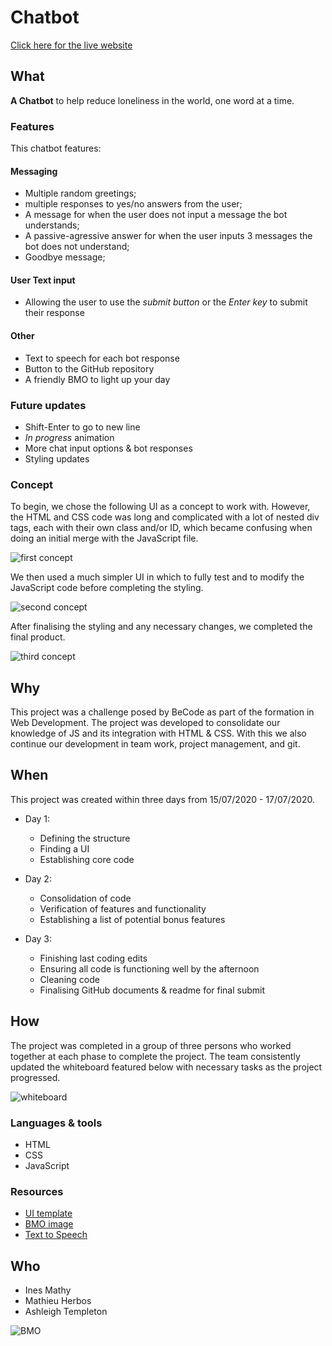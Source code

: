 # Chatbot

[Click here for the live website](https://ashleightempleton.github.io/Chatbot/)

## What

__A Chatbot__ to help reduce loneliness in the world, one word at a time. 


### Features

This chatbot features: 

#### Messaging

* Multiple random greetings;
* multiple responses to yes/no answers from the user;
* A message for when the user does not input a message the bot understands;
* A passive-agressive answer for when the user inputs 3 messages the bot does not understand;
* Goodbye message;

#### User Text input 

* Allowing the user to use the *submit button* or the *Enter key* to submit their response


#### Other

* Text to speech for each bot response
* Button to the GitHub repository 
* A friendly BMO to light up your day

### Future updates

* Shift-Enter to go to new line
* *In progress* animation
* More chat input options & bot responses
* Styling updates

### Concept

To begin, we chose the following UI as a concept to work with.
However, the HTML and CSS code was long and complicated with a lot of nested div tags, each with their own class and/or ID, which became confusing when doing an initial merge with the JavaScript file.

![first concept](assets/images/first_concept.jpg)

We then used a much simpler UI in which to fully test and to modify the JavaScript code before completing the styling.

![second concept](assets/images/second_concept.jpg)

After finalising the styling and any necessary changes, we completed the final product.

![third concept](assets/images/third_concept.jpg)

## Why

This project was a challenge posed by BeCode as part of the formation in Web Development. 
The project was developed to consolidate our knowledge of JS and its integration with HTML & CSS. 
With this we also continue our development in team work, project management, and git. 

## When

This project was created within three days from 15/07/2020 - 17/07/2020. 

* Day 1:
  * Defining the structure
  * Finding a UI
  * Establishing core code

* Day 2: 
  * Consolidation of code 
  * Verification of features and functionality
  * Establishing a list of potential bonus features 
 
* Day 3:
  * Finishing last coding edits
  * Ensuring all code is functioning well by the afternoon 
  * Cleaning code 
  * Finalising GitHub documents & readme for final submit

## How

The project was completed in a group of three persons who worked together at each phase to complete the project. 
The team consistently updated the whiteboard featured below with necessary tasks as the project progressed.

![whiteboard](assets/images/tasks.jpg)


### Languages & tools

* HTML
* CSS
* JavaScript

### Resources

* [UI template](https://codepen.io/mrlapin/pen/rNxQBaz)
* [BMO image](https://www.pinterest.at/pin/103864335143891832/)
* [Text to Speech](http://eloquentjavascript.net/09_regexp.html)


## Who

* Ines Mathy
* Mathieu Herbos
* Ashleigh Templeton

![BMO](assets/images/BMO.png)

